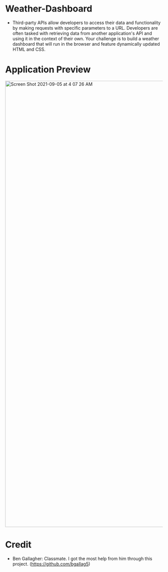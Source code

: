 # Weather-Dashboard

* Third-party APIs allow developers to access their data and functionality by making requests with specific parameters to a URL. Developers are often tasked with retrieving data from another application's API and using it in the context of their own. Your challenge is to build a weather dashboard that will run in the browser and feature dynamically updated HTML and CSS.

# Application Preview

<img width="1423" alt="Screen Shot 2021-09-05 at 4 07 26 AM" src="https://user-images.githubusercontent.com/84109630/132120084-84e256f4-951a-4deb-9d4b-830f251c7890.png">

# Credit

* Ben Gallagher: Classmate. I got the most help from him through this project. (https://github.com/bgallag5)
